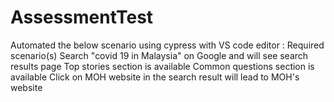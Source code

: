 # AssessmentTest
Automated the below scenario using cypress with VS code editor :
Required scenario(s)
 Search "covid 19 in Malaysia" on Google and will see search results page
 Top stories section is available
 Common questions section is available
 Click on MOH website in the search result will lead to MOH's website

